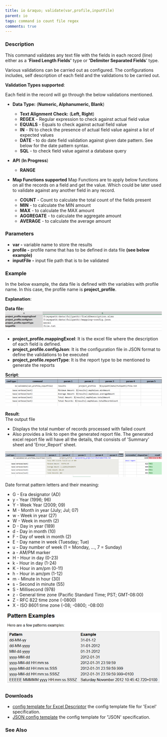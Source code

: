 ```yaml
---
title: io &raquo; validate(var,profile,inputFile)
parent: io
tags: command io count file regex
comments: true
---
```



### Description
This command validates any text file with the fields in each record (line) either as a 
'**Fixed Length Fields'** type or **'Delimiter Separated Fields**' type.

Various validations can be carried out as configured. The configurations includes, self description 
of each field and the validations to be carried out.

**Validation Types supported**:

Each field in the record will go through the below validations mentioned.
- **Data Type:** (**Numeric, Alphanumeric, Blank**)
  - **Text Alignment Check:** (**Left, Right**) 
  - **REGEX** - Regular expression to check against actual field value 
  - **EQUALS** - Equals to check against actual field value 
  - **IN** - IN to check the presence of actual field value against a list of expected values
  - **DATE** - to do date field validation against given date pattern. See below for the date pattern syntax. 
  - **SQL** - to check field value against a database query

- **API** (**In Progress**)
  - **RANGE**

- **Map Functions supported**
  Map Functions are to apply below functions on all the records on a field and get the value. Which could be later used to validate against any another field in any record. 
  - **COUNT** - Count to calculate the total count of the fields present
  - **MIN** -  to calculate the MIN amount
  - **MAX** - to calculate the MAX amount
  - **AGGREGATE** - to calculate the aggregate amount
  - **AVERAGE** - to calculate the average amount


### Parameters
- **var -** variable name to store the results
- **profile -** profile name that has to be defined in data file **(see below example)**
- **inputFile -** input file path that is to be validated


### Example
In the below example, the data file is defined with the variables with profile name. In this case, the profile name 
is **project_profile**.

**Explanation**:

**Data file:**<br/>
![](image/validate_01.png)

- **project_profile.mappingExcel**: It is the excel file where the description of each field is defined.
- **project_profile.configJson**: It is the configuration file in JSON format to define the validations to be 
  executed
- **project_profile.reportType**: It is the report type to be mentioned to generate the reports

**Script**:<br/>
![](image/validate_02.png)

**Result**:<br/>
The output file
- Displays the total number of records processed with failed count
- Also provides a link to open the generated report file. The generated excel report file will have all the details, 
  that consists of 'Summary' sheet and 'Error_Report' sheet.

![](image/validate_03.png)

Date format pattern letters and their meaning:<br/>
- G - Era designator (AD)
- y - Year (1996; 96)
- Y - Week Year (2009; 09)
- M - Month in year (July; Jul; 07)
- w - Week in year (27)
- W - Week in month (2)
- D - Day in year (189)
- d - Day in month (10)
- F - Day of week in month (2)
- E - Day name in week (Tuesday; Tue)
- u - Day number of week (1 = Monday, ..., 7 = Sunday)
- a - AM/PM marker
- H - Hour in day (0-23)
- k - Hour in day (1-24)
- K - Hour in am/pm (0-11)
- h - Hour in am/pm (1-12)
- m - Minute in hour (30)
- s - Second in minute (55)
- S - Millisecond (978)
- z - General time zone (Pacific Standard Time; PST; GMT-08:00)
- Z - RFC 822 time zone (-0800)
- X - ISO 8601 time zone (-08; -0800; -08:00)

![](image/validate_04.png)


### Downloads
- [config template for Excel Descriptor](excel-mapping-config-template.json) the config template file for 
  'Excel' specification.
- [JSON config template](json-mapping-config-template.json) the config template for "JSON' specification.


### See Also

